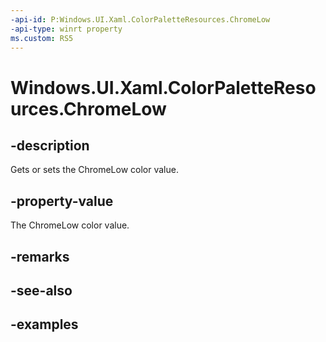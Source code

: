 ```yaml
---
-api-id: P:Windows.UI.Xaml.ColorPaletteResources.ChromeLow
-api-type: winrt property
ms.custom: RS5
---
```


<!-- Property syntax.
public IReference<Color> ChromeLow { get;  set; }
-->

# Windows.UI.Xaml.ColorPaletteResources.ChromeLow

## -description

Gets or sets the ChromeLow color value.

## -property-value

The ChromeLow color value.

## -remarks

## -see-also

## -examples

